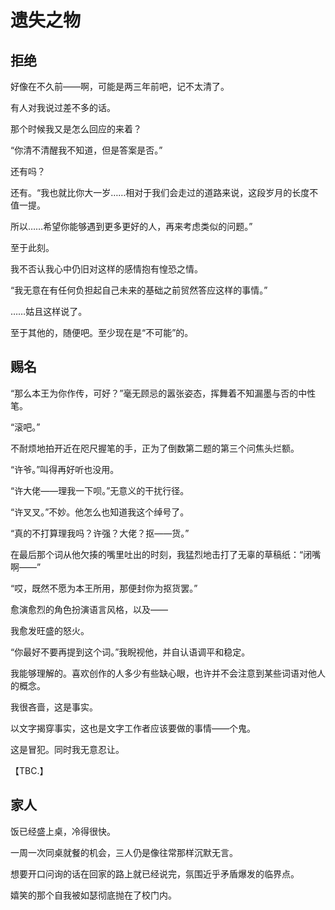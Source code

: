 # 遗失之物

## 拒绝

好像在不久前——啊，可能是两三年前吧，记不太清了。

有人对我说过差不多的话。

那个时候我又是怎么回应的来着？

“你清不清醒我不知道，但是答案是否。”

还有吗？

还有。“我也就比你大一岁……相对于我们会走过的道路来说，这段岁月的长度不值一提。

所以……希望你能够遇到更多更好的人，再来考虑类似的问题。”

至于此刻。

我不否认我心中仍旧对这样的感情抱有惶恐之情。

“我无意在有任何负担起自己未来的基础之前贸然答应这样的事情。”

……姑且这样说了。

至于其他的，随便吧。至少现在是“不可能”的。

## 赐名

“那么本王为你作传，可好？”毫无顾忌的嚣张姿态，挥舞着不知漏墨与否的中性笔。

“滚吧。”

不耐烦地拍开近在咫尺握笔的手，正为了倒数第二题的第三个问焦头烂额。

“许爷。”叫得再好听也没用。

“许大佬——理我一下呗。”无意义的干扰行径。

“许叉叉。”不妙。他怎么也知道我这个绰号了。

“真的不打算理我吗？许强？大佬？抠——货。”

在最后那个词从他欠揍的嘴里吐出的时刻，我猛烈地击打了无辜的草稿纸：“闭嘴啊——”

“哎，既然不愿为本王所用，那便封你为抠货罢。”

愈演愈烈的角色扮演语言风格，以及——

我愈发旺盛的怒火。

“你最好不要再提到这个词。”我睨视他，并自认语调平和稳定。

我能够理解的。喜欢创作的人多少有些缺心眼，也许并不会注意到某些词语对他人的概念。

我很吝啬，这是事实。

以文字揭穿事实，这也是文字工作者应该要做的事情——个鬼。

这是冒犯。同时我无意忍让。

【TBC.】

## 家人

饭已经盛上桌，冷得很快。

一周一次同桌就餐的机会，三人仍是像往常那样沉默无言。

想要开口问询的话在回家的路上就已经说完，氛围近乎矛盾爆发的临界点。

嬉笑的那个自我被如瑟彻底抛在了校门内。
